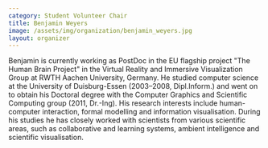 ```yaml
---
category: Student Volunteer Chair
title: Benjamin Weyers
image: /assets/img/organization/benjamin_weyers.jpg
layout: organizer
---
```


Benjamin is currently working as PostDoc in the EU flagship project "The Human Brain Project" in the Virtual Reality and Immersive Visualization Group at RWTH Aachen University, Germany. He studied computer science at the University of Duisburg-Essen (2003–2008, Dipl.Inform.) and went on to obtain his Doctoral degree with the Computer Graphics and Scientific Computing group (2011, Dr.-Ing). His research interests include human-computer interaction, formal modelling and information visualisation. During his studies he has closely worked with scientists from various scientific areas, such as collaborative and learning systems, ambient intelligence and scientific visualisation.
